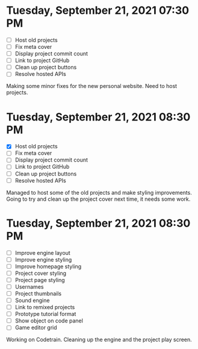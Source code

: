 # Tuesday, September 21, 2021 07:30 PM
- [ ] Host old projects
- [ ] Fix meta cover
- [ ] Display project commit count
- [ ] Link to project GitHub
- [ ] Clean up project buttons
- [ ] Resolve hosted APIs

Making some minor fixes for the new personal website. Need to host projects.

# Tuesday, September 21, 2021 08:30 PM
- [X] Host old projects
- [ ] Fix meta cover
- [ ] Display project commit count
- [ ] Link to project GitHub
- [ ] Clean up project buttons
- [ ] Resolve hosted APIs

Managed to host some of the old projects and make styling improvements.
Going to try and clean up the project cover next time, it needs some work.

# Tuesday, September 21, 2021 08:30 PM
- [ ] Improve engine layout
- [ ] Improve engine styling
- [ ] Improve homepage styling
- [ ] Project cover styling
- [ ] Project page styling
- [ ] Usernames
- [ ] Project thumbnails
- [ ] Sound engine
- [ ] Link to remixed projects
- [ ] Prototype tutorial format
- [ ] Show object on code panel
- [ ] Game editor grid

Working on Codetrain. Cleaning up the engine and the project play screen.
